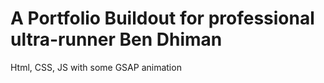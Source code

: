 # A Portfolio Buildout for professional ultra-runner Ben Dhiman

Html, CSS, JS with some GSAP animation 

